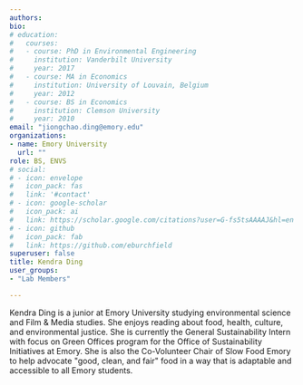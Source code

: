 ```yaml
---
authors:
bio:  
# education:
#   courses:
#   - course: PhD in Environmental Engineering
#     institution: Vanderbilt University
#     year: 2017
#   - course: MA in Economics
#     institution: University of Louvain, Belgium
#     year: 2012
#   - course: BS in Economics 
#     institution: Clemson University
#     year: 2010
email: "jiongchao.ding@emory.edu"
organizations:
- name: Emory University
  url: ""
role: BS, ENVS
# social:
# - icon: envelope
#   icon_pack: fas
#   link: '#contact'
# - icon: google-scholar
#   icon_pack: ai
#   link: https://scholar.google.com/citations?user=G-fs5tsAAAAJ&hl=en
# - icon: github
#   icon_pack: fab
#   link: https://github.com/eburchfield
superuser: false
title: Kendra Ding
user_groups:
- "Lab Members"

---
```


Kendra Ding is a junior at Emory University studying environmental science and Film & Media studies. She enjoys reading about food, health, culture, and environmental justice. She is currently the General Sustainability Intern with focus on Green Offices program for the Office of Sustainability Initiatives at Emory. She is also the Co-Volunteer Chair of Slow Food Emory to help advocate "good, clean, and fair" food in a way that is adaptable and accessible to all Emory students. 